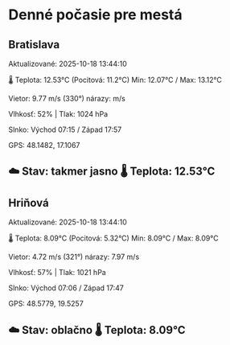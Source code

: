 ﻿# Denné počasie pre mestá

## Bratislava
Aktualizované: 2025-10-18 13:44:10

🌡️ Teplota: 12.53°C 
(Pocitová: 11.2°C)
Min: 12.07°C / Max: 13.12°C

Vietor: 9.77 m/s    (330°) 
nárazy:  m/s

Vlhkosť: 52% | Tlak: 1024 hPa

Slnko: Východ 07:15 / Západ 17:57

GPS: 48.1482, 17.1067

☁️ Stav: takmer jasno        🌡️ Teplota: 12.53°C
---

## Hriňová
Aktualizované: 2025-10-18 13:44:10

🌡️ Teplota: 8.09°C 
(Pocitová: 5.32°C)
Min: 8.09°C / Max: 8.09°C

Vietor: 4.72 m/s (321°)
nárazy: 7.97 m/s

Vlhkosť: 57% | Tlak: 1021 hPa

Slnko: Východ 07:06 / Západ 17:47

GPS: 48.5779, 19.5257

☁️ Stav: oblačno        🌡️ Teplota: 8.09°C
---
